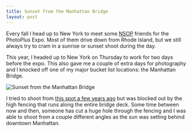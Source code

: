 ```yaml
---
title: Sunset from the Manhattan Bridge
layout: post
---
```


Every fall I head up to New York to meet some [NSOP](http://newschoolofphotography.com/content.php?r=2317-Photo-Expo-2015-wrap-up! "New School of Photography") friends for the PhotoPlus Expo. Most of them drive down from Rhode Island, but we still always try to cram in a sunrise or sunset shoot during the day.

This year, I headed up to New York on Thursday to work for two days before the expo. This also gave me a couple of extra days for photography and I knocked off one of my major bucket list locations: the Manhattan Bridge.

![Sunset from the Manhattan Bridge](davidhowland.github.io/_images/20151022-DSC06894-1140.jpg)

I tried to shoot from [this spot a few years ago](https://instagram.com/p/j-iwJsIfvZ/?taken-by=frigidlight) but was blocked out by the high fencing that runs along the entire bridge deck. Some time between now and then, someone has cut a huge hole through the fencing and I was able to shoot from a couple different angles as the sun was setting behind downtown Manhattan.
